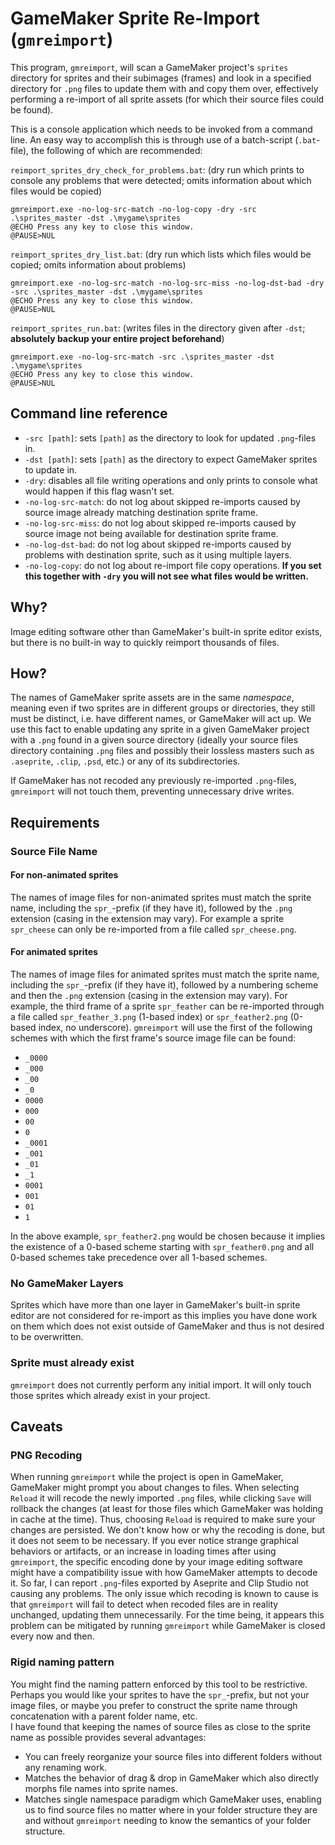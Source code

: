 # GameMaker Sprite Re-Import (`gmreimport`)

This program, `gmreimport`, will scan a GameMaker project's `sprites` directory for sprites and their subimages (frames) and look in a specified directory for `.png` files to update them with and copy them over, effectively performing a re-import of all sprite assets (for which their source files could be found).

This is a console application which needs to be invoked from a command line. An easy way to accomplish this is through use of a batch-script (`.bat`-file), the following of which are recommended:

`reimport_sprites_dry_check_for_problems.bat`: (dry run which prints to console any problems that were detected; omits information about which files would be copied)
```
gmreimport.exe -no-log-src-match -no-log-copy -dry -src .\sprites_master -dst .\mygame\sprites
@ECHO Press any key to close this window.
@PAUSE>NUL
```

`reimport_sprites_dry_list.bat`: (dry run which lists which files would be copied; omits information about problems)
```
gmreimport.exe -no-log-src-match -no-log-src-miss -no-log-dst-bad -dry -src .\sprites_master -dst .\mygame\sprites
@ECHO Press any key to close this window.
@PAUSE>NUL
```

`reimport_sprites_run.bat`: (writes files in the directory given after `-dst`; **absolutely backup your entire project beforehand**)
```
gmreimport.exe -no-log-src-match -src .\sprites_master -dst .\mygame\sprites
@ECHO Press any key to close this window.
@PAUSE>NUL
```

## Command line reference

* `-src [path]`: sets `[path]` as the directory to look for updated `.png`-files in.
* `-dst [path]`: sets `[path]` as the directory to expect GameMaker sprites to update in.
* `-dry`: disables all file writing operations and only prints to console what would happen if this flag wasn't set.
* `-no-log-src-match`: do not log about skipped re-imports caused by source image already matching destination sprite frame.
* `-no-log-src-miss`: do not log about skipped re-imports caused by source image not being available for destination sprite frame.
* `-no-log-dst-bad`: do not log about skipped re-imports caused by problems with destination sprite, such as it using multiple layers.
* `-no-log-copy`: do not log about re-import file copy operations. **If you set this together with `-dry` you will not see what files would be written.**

## Why?

Image editing software other than GameMaker's built-in sprite editor exists, but there is no built-in way to quickly reimport thousands of files.

## How?

The names of GameMaker sprite assets are in the same *namespace*, meaning even if two sprites are in different groups or directories, they still must be distinct, i.e. have different names, or GameMaker will act up. We use this fact to enable updating any sprite in a given GameMaker project with a `.png` found in a given source directory (ideally your source files directory containing `.png` files and possibly their lossless masters such as `.aseprite`, `.clip`, `.psd`, etc.) or any of its subdirectories.

If GameMaker has not recoded any previously re-imported `.png`-files, `gmreimport` will not touch them, preventing unnecessary drive writes.

## Requirements

### Source File Name

#### For non-animated sprites

The names of image files for non-animated sprites must match the sprite name, including the `spr_`-prefix (if they have it), followed by the `.png` extension (casing in the extension may vary). For example a sprite `spr_cheese` can only be re-imported from a file called `spr_cheese.png`.

#### For animated sprites

The names of image files for animated sprites must match the sprite name, including the `spr_`-prefix (if they have it), followed by a numbering scheme and then the `.png` extension (casing in the extension may vary). For example, the third frame of a sprite `spr_feather` can be re-imported through a file called `spr_feather_3.png` (1-based index) or `spr_feather2.png` (0-based index, no underscore). `gmreimport` will use the first of the following schemes with which the first frame's source image file can be found:

* `_0000`
* `_000`
* `_00`
* `_0`
* `0000`
* `000`
* `00`
* `0`
* `_0001`
* `_001`
* `_01`
* `_1`
* `0001`
* `001`
* `01`
* `1`

In the above example, `spr_feather2.png` would be chosen because it implies the existence of a 0-based scheme starting with `spr_feather0.png` and all 0-based schemes take precedence over all 1-based schemes.

### No GameMaker Layers

Sprites which have more than one layer in GameMaker's built-in sprite editor are not considered for re-import as this implies you have done work on them which does not exist outside of GameMaker and thus is not desired to be overwritten.

### Sprite must already exist

`gmreimport` does not currently perform any initial import. It will only touch those sprites which already exist in your project.

## Caveats

### PNG Recoding

When running `gmreimport` while the project is open in GameMaker, GameMaker might prompt you about changes to files. When selecting `Reload` it will recode the newly imported `.png` files, while clicking `Save` will rollback the changes (at least for those files which GameMaker was holding in cache at the time). Thus, choosing `Reload` is required to make sure your changes are persisted. We don't know how or why the recoding is done, but it does not seem to be necessary. If you ever notice strange graphical behaviors or artifacts, or an increase in loading times after using `gmreimport`, the specific encoding done by your image editing software might have a compatibility issue with how GameMaker attempts to decode it. So far, I can report `.png`-files exported by Aseprite and Clip Studio not causing any problems. The only issue which recoding is known to cause is that `gmreimport` will fail to detect when recoded files are in reality unchanged, updating them unnecessarily. For the time being, it appears this problem can be mitigated by running `gmreimport` while GameMaker is closed every now and then.

### Rigid naming pattern

You might find the naming pattern enforced by this tool to be restrictive. Perhaps you would like your sprites to have the `spr_`-prefix, but not your image files, or maybe you prefer to construct the sprite name through concatenation with a parent folder name, etc.  
I have found that keeping the names of source files as close to the sprite name as possible provides several advantages:
* You can freely reorganize your source files into different folders without any renaming work.
* Matches the behavior of drag &amp; drop in GameMaker which also directly morphs file names into sprite names.
* Matches single namespace paradigm which GameMaker uses, enabling us to find source files no matter where in your folder structure they are and without `gmreimport` needing to know the semantics of your folder structure.
